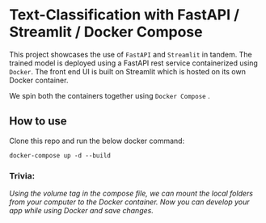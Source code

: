 # Text-Classification with FastAPI / Streamlit / Docker Compose

This project showcases the use of `FastAPI` and `Streamlit` in tandem.
The trained model is deployed using a FastAPI rest service containerized using `Docker`.
The front end UI is built on Streamlit which is hosted on its own Docker container.

We spin both the containers together using `Docker Compose` .


## How to use

Clone this repo and run the below docker command:

```docker
docker-compose up -d --build
```

### Trivia: 

_Using the volume tag in the compose file, we can mount the local folders from your computer to the Docker container. Now you can develop your app while using Docker and save changes._